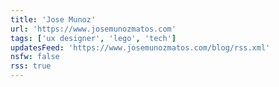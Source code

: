 ```yaml
---
title: 'Jose Munoz'
url: 'https://www.josemunozmatos.com'
tags: ['ux designer', 'lego', 'tech']
updatesFeed: 'https://www.josemunozmatos.com/blog/rss.xml'
nsfw: false
rss: true
---
```

